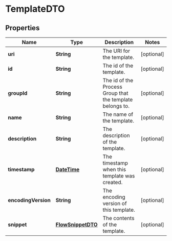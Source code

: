 
# TemplateDTO

## Properties
Name | Type | Description | Notes
------------ | ------------- | ------------- | -------------
**uri** | **String** | The URI for the template. |  [optional]
**id** | **String** | The id of the template. |  [optional]
**groupId** | **String** | The id of the Process Group that the template belongs to. |  [optional]
**name** | **String** | The name of the template. |  [optional]
**description** | **String** | The description of the template. |  [optional]
**timestamp** | [**DateTime**](DateTime.md) | The timestamp when this template was created. |  [optional]
**encodingVersion** | **String** | The encoding version of this template. |  [optional]
**snippet** | [**FlowSnippetDTO**](FlowSnippetDTO.md) | The contents of the template. |  [optional]



